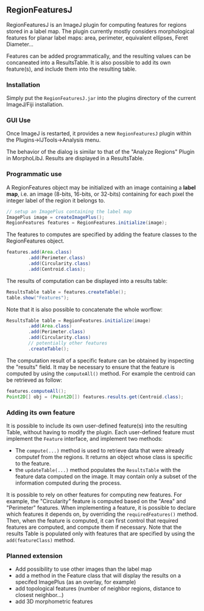 ## RegionFeaturesJ

RegionFeaturesJ is an ImageJ plugin for computing features for regions stored in a label map.
The plugin currently mostly considers morphological features for planar label maps: 
area, perimeter, equivalent ellipses, Feret Diameter...

Features can be added programmatically, and the resulting values can be concaneated into a ResultsTable.
It is also possible to add its own feature(s), and include them into the resulting table.

### Installation

Simply put the `RegionFeaturesJ.jar` into the plugins directory of the current ImageJ/Fiji installation.

### GUI Use

Once ImageJ is restarted, it provides a new `RegionFeaturesJ` plugin within the Plugins->IJTools->Analysis menu.

The behavior of the dialog is similar to that of the "Analyze Regions" Plugin in MorphoLibJ. 
Results are displayed in a ResultsTable.

### Programmatic use

A RegionFeatures object may be initialized with an image containing a **label map**, i.e. an image (8-bits, 16-bits, or 32-bits) 
containing for each pixel the integer label of the region it belongs to.
```java
// setup an ImagePlus containing the label map
ImagePlus image = createImagePlus();
RegionFeatures features = RegionFeatures.initialize(image);
```

The features to computes are specified by adding the feature classes to the RegionFeatures object.
```java
features.add(Area.class)
        .add(Perimeter.class)
        .add(Circularity.class)
        .add(Centroid.class);
```

The results of computation can be displayed into a results table:
```java
ResultsTable table = features.createTable();
table.show("Features");
```

Note that it is also possible to concatenate the whole worflow:
```java
ResultsTable table = RegionFeatures.initialize(image)
        .add(Area.class)
        .add(Perimeter.class)
        .add(Circularity.class)
        // potentially other features
        .createTable();
```

The computation result of a specific feature can be obtained by inspecting the "results" field. 
It may be necessary to ensure that the feature is computed by using the `computeAll()` method.
For example the centroid can be retrieved as follow:
```java
features.computeAll();
Point2D[] obj = (Point2D[]) features.results.get(Centroid.class);
```

### Adding its own feature

It is possible to include its own user-defined feature(s) into the resulting Table, without having to modify the plugin.
Each user-defined feature must implement the `Feature` interface, and implement two methods:

* The `compute(...)` method is used to retrieve data that were already computef from the regions. It returns an object whose class is specific to the feature.
* the `updateTable(...)` method populates the `ResultsTable` with the feature data computed on the image. It may contain only a subset of the information computed during the process.

It is possible to rely on other features for computing new features. For example, the "Circularity" feature is computed based on the "Area" and "Perimeter" features.
When implementing a feature, it is possible to declare which features it depends on, by overriding the `requiredFeatures()` method. 
Then, when the feature is computed, 
it can first control that required features are computed, and compute them if necessary. 
Note that the results Table is populated only with features that are specified by using the `add(featureClass)` method.

### Planned extension

* Add possibility to use other images than the label map
* add a method in the Feature class that will display the results on a specifed ImagePlus (as an overlay, for example)
* add topological features (number of neighbor regions, distance to closest neighbor...)
* add 3D morphometric features
